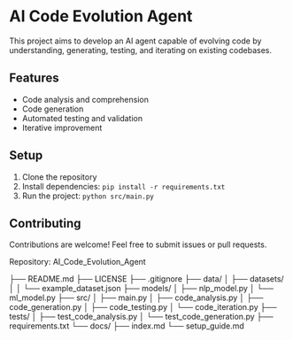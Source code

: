 # AI Code Evolution Agent
This project aims to develop an AI agent capable of evolving code by understanding, generating, testing, and iterating on existing codebases.

## Features
- Code analysis and comprehension
- Code generation
- Automated testing and validation
- Iterative improvement

## Setup
1. Clone the repository
2. Install dependencies: `pip install -r requirements.txt`
3. Run the project: `python src/main.py`

## Contributing
Contributions are welcome! Feel free to submit issues or pull requests.

Repository: AI_Code_Evolution_Agent

  ├── README.md
  ├── LICENSE
  ├── .gitignore
  ├── data/
  │   ├── datasets/
  │   │   └── example_dataset.json
  ├── models/
  │   ├── nlp_model.py
  │   └── ml_model.py
  ├── src/
  │   ├── main.py
  │   ├── code_analysis.py
  │   ├── code_generation.py
  │   ├── code_testing.py
  │   └── code_iteration.py
  ├── tests/
  │   ├── test_code_analysis.py
  │   └── test_code_generation.py
  ├── requirements.txt
  └── docs/
      ├── index.md
      └── setup_guide.md
